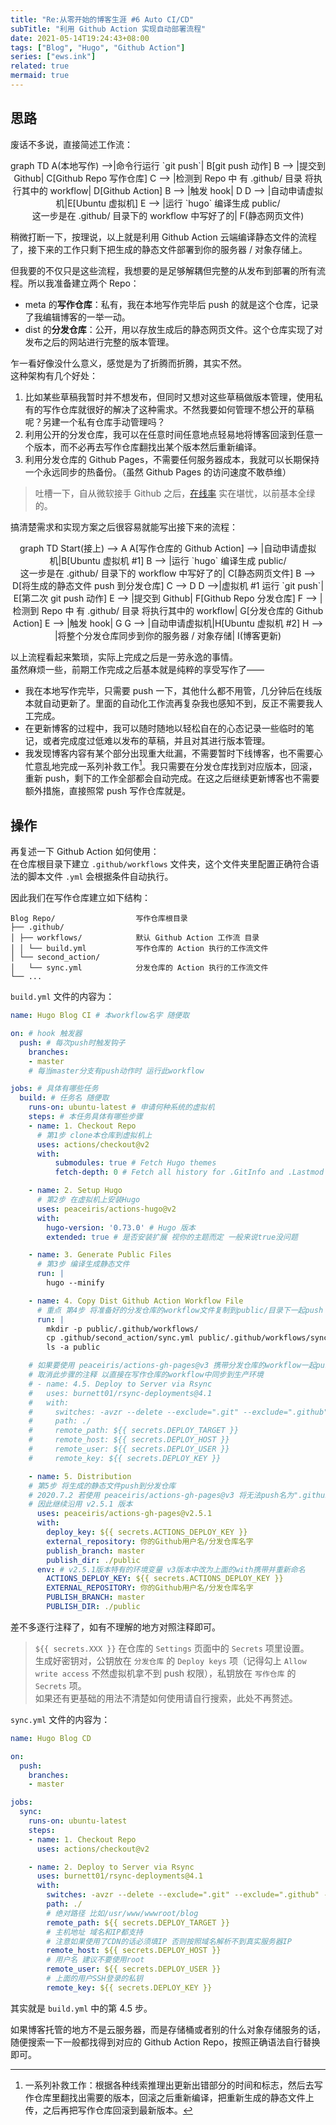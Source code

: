 ```yaml
---
title: "Re:从零开始的博客生涯 #6 Auto CI/CD"
subTitle: "利用 Github Action 实现自动部署流程"
date: 2021-05-14T19:24:43+08:00
tags: ["Blog", "Hugo", "Github Action"]
series: ["ews.ink"]
related: true
mermaid: true
---
```


## 思路

废话不多说，直接简述工作流：  

<div class="mermaid" align="center">
graph TD
A(本地写作) -->|命令行运行 `git push`| B[git push 动作]
B --> |提交到 Github| C[Github Repo 写作仓库]
C --> |检测到 Repo 中 有 .github/ 目录 将执行其中的 workflow| D[Github Action]
B --> |触发 hook| D
D --> |自动申请虚拟机|E[Ubuntu 虚拟机]
E --> |运行 `hugo` 编译生成 public/ <br /> 这一步是在 .github/ 目录下的 workflow 中写好了的| F(静态网页文件)
</div>

稍微打断一下，按理说，以上就是利用 Github Action 云端编译静态文件的流程了，接下来的工作只剩下把生成的静态文件部署到你的服务器 / 对象存储上。  

但我要的不仅只是这些流程，我想要的是足够解耦但完整的从发布到部署的所有流程。所以我准备建立两个 Repo：  

* meta 的**写作仓库**：私有，我在本地写作完毕后 push 的就是这个仓库，记录了我编辑博客的一举一动。  
* dist 的**分发仓库**：公开，用以存放生成后的静态网页文件。这个仓库实现了对发布之后的网站进行完整的版本管理。  

乍一看好像没什么意义，感觉是为了折腾而折腾，其实不然。  
这种架构有几个好处：  

1. 比如某些草稿我暂时并不想发布，但同时又想对这些草稿做版本管理，使用私有的写作仓库就很好的解决了这种需求。不然我要如何管理不想公开的草稿呢？另建一个私有仓库手动管理吗？
2. 利用公开的分发仓库，我可以在任意时间任意地点轻易地将博客回滚到任意一个版本，而不必再去写作仓库翻找出某个版本然后重新编译。
3. 利用分发仓库的 Github Pages，不需要任何服务器成本，我就可以长期保持一个永远同步的热备份。（虽然 Github Pages 的访问速度不敢恭维）

> 吐槽一下，自从微软接手 Github 之后，[在线率](https://www.githubstatus.com/) 实在堪忧，以前基本全绿的。

搞清楚需求和实现方案之后很容易就能写出接下来的流程：

<div class="mermaid" align="center">
graph TD
Start(接上) --> A
A[写作仓库的 Github Action] --> |自动申请虚拟机|B[Ubuntu 虚拟机 #1]
B --> |运行 `hugo` 编译生成 public/ <br /> 这一步是在 .github/ 目录下的 workflow 中写好了的| C[静态网页文件]
B --> D[将生成的静态文件 push 到分发仓库]
C --> D
D -->|虚拟机 #1 运行 `git push`| E[第二次 git push 动作]
E --> |提交到 Github| F[Github Repo 分发仓库]
F --> |检测到 Repo 中 有 .github/ 目录 将执行其中的 workflow| G[分发仓库的 Github Action]
E --> |触发 hook| G
G --> |自动申请虚拟机|H[Ubuntu 虚拟机 #2]
H --> |将整个分发仓库同步到你的服务器 / 对象存储| I(博客更新)
</div>

以上流程看起来繁琐，实际上完成之后是一劳永逸的事情。  
虽然麻烦一些，前期工作完成之后基本就是纯粹的享受写作了——  
* 我在本地写作完毕，只需要 push 一下，其他什么都不用管，几分钟后在线版本就自动更新了。里面的自动化工作流再复杂我也感知不到，反正不需要我人工完成。  
* 在更新博客的过程中，我可以随时随地以轻松自在的心态记录一些临时的笔记，或者完成度过低难以发布的草稿，并且对其进行版本管理。  
* 我发现博客内容有某个部分出现重大纰漏，不需要暂时下线博客，也不需要心忙意乱地完成一系列补救工作[^1]。我只需要在分发仓库找到对应版本，回滚，重新 push，剩下的工作全部都会自动完成。在这之后继续更新博客也不需要额外措施，直接照常 push 写作仓库就是。  

## 操作

再复述一下 Github Action 如何使用：  
在仓库根目录下建立 `.github/workflows` 文件夹，这个文件夹里配置正确符合语法的脚本文件 `.yml` 会根据条件自动执行。  

因此我们在写作仓库建立如下结构：  
```
Blog Repo/                  写作仓库根目录
├── .github/
│ ├── workflows/            默认 Github Action 工作流 目录
│ │ └── build.yml           写作仓库的 Action 执行的工作流文件
│ └── second_action/
│   └── sync.yml            分发仓库的 Action 执行的工作流文件
└── ...
```

`build.yml` 文件的内容为：
```yml
name: Hugo Blog CI # 本workflow名字 随便取

on: # hook 触发器
  push: # 每次push时触发钩子
    branches:
    - master
    # 每当master分支有push动作时 运行此workflow

jobs: # 具体有哪些任务
  build: # 任务名 随便取
    runs-on: ubuntu-latest # 申请何种系统的虚拟机
    steps: # 本任务具体有哪些步骤
    - name: 1. Checkout Repo
      # 第1步 clone本仓库到虚拟机上
      uses: actions/checkout@v2
      with:
          submodules: true # Fetch Hugo themes
          fetch-depth: 0 # Fetch all history for .GitInfo and .Lastmod

    - name: 2. Setup Hugo
      # 第2步 在虚拟机上安装Hugo
      uses: peaceiris/actions-hugo@v2
      with:
        hugo-version: '0.73.0' # Hugo 版本
        extended: true # 是否安装扩展 视你的主题而定 一般来说true没问题

    - name: 3. Generate Public Files
      # 第3步 编译生成静态文件
      run: |
        hugo --minify

    - name: 4. Copy Dist Github Action Workflow File
      # 重点 第4步 将准备好的分发仓库的workflow文件复制到public/目录下一起push
      run: |
        mkdir -p public/.github/workflows/
        cp .github/second_action/sync.yml public/.github/workflows/sync.yml
        ls -a public

    # 如果要使用 peaceiris/actions-gh-pages@v3 携带分发仓库的workflow一起push的方法就不能用了
    # 取消此步骤的注释 以直接在写作仓库的workflow中同步到生产环境
    # - name: 4.5. Deploy to Server via Rsync
    #   uses: burnett01/rsync-deployments@4.1
    #   with:
    #     switches: -avzr --delete --exclude=".git" --exclude=".github" --exclude=.well-known
    #     path: ./
    #     remote_path: ${{ secrets.DEPLOY_TARGET }}
    #     remote_host: ${{ secrets.DEPLOY_HOST }}
    #     remote_user: ${{ secrets.DEPLOY_USER }}
    #     remote_key: ${{ secrets.DEPLOY_KEY }}

    - name: 5. Distribution
    # 第5步 将生成的静态文件push到分发仓库
    # 2020.7.2 若使用 peaceiris/actions-gh-pages@v3 将无法push名为".github"的文件夹
    # 因此继续沿用 v2.5.1 版本
      uses: peaceiris/actions-gh-pages@v2.5.1
      with:
        deploy_key: ${{ secrets.ACTIONS_DEPLOY_KEY }}
        external_repository: 你的Github用户名/分发仓库名字
        publish_branch: master
        publish_dir: ./public
      env: # v2.5.1版本特有的环境变量 v3版本中改为上面的with携带并重新命名
        ACTIONS_DEPLOY_KEY: ${{ secrets.ACTIONS_DEPLOY_KEY }}
        EXTERNAL_REPOSITORY: 你的Github用户名/分发仓库名字
        PUBLISH_BRANCH: master
        PUBLISH_DIR: ./public
```

差不多逐行注释了，如有不理解的地方对照注释即可。  

> `${{ secrets.XXX }}` 在仓库的 `Settings` 页面中的 `Secrets` 项里设置。  
> 生成好密钥对，公钥放在 `分发仓库` 的 `Deploy keys` 项（记得勾上 `Allow write access` 不然虚拟机拿不到 push 权限），私钥放在 `写作仓库` 的 `Secrets` 项。  
> 如果还有更基础的用法不清楚如何使用请自行搜索，此处不再赘述。  

`sync.yml` 文件的内容为：  
```yml
name: Hugo Blog CD

on:
  push:
    branches:
    - master

jobs:
  sync:
    runs-on: ubuntu-latest
    steps:
    - name: 1. Checkout Repo
      uses: actions/checkout@v2

    - name: 2. Deploy to Server via Rsync
      uses: burnett01/rsync-deployments@4.1
      with:
        switches: -avzr --delete --exclude=".git" --exclude=".github" --exclude=.well-known
        path: ./
        # 绝对路径 比如/usr/www/wwwroot/blog
        remote_path: ${{ secrets.DEPLOY_TARGET }}
        # 主机地址 域名和IP都支持
        # 注意如果使用了CDN的话必须填IP 否则按照域名解析不到真实服务器IP
        remote_host: ${{ secrets.DEPLOY_HOST }}
        # 用户名 建议不要使用root
        remote_user: ${{ secrets.DEPLOY_USER }}
        # 上面的用户SSH登录的私钥
        remote_key: ${{ secrets.DEPLOY_KEY }}
```
其实就是 `build.yml` 中的第 4.5 步。  

如果博客托管的地方不是云服务器，而是存储桶或者别的什么对象存储服务的话，随便搜索一下一般都找得到对应的 Github Action Repo，按照正确语法自行替换即可。  

[^1]: 一系列补救工作：根据各种线索推理出更新出错部分的时间和标志，然后去写作仓库里翻找出需要的版本，回滚之后重新编译，把重新生成的静态文件上传，之后再把写作仓库回滚到最新版本。  